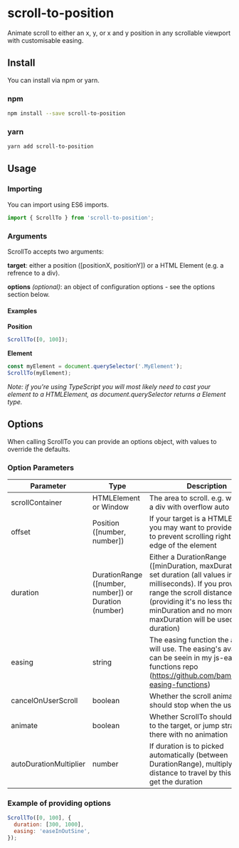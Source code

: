 # scroll-to-position
Animate scroll to either an x, y, or x and y position in any scrollable viewport with customisable easing.

## Install
You can install via npm or yarn.

### npm
```bash
npm install --save scroll-to-position
```

### yarn
```bash
yarn add scroll-to-position
```

## Usage

### Importing
You can import using ES6 imports.
```javascript
import { ScrollTo } from 'scroll-to-position';
```

### Arguments
ScrollTo accepts two arguments:

**target**: either a position ([positionX, positionY]) or a HTML Element (e.g. a refrence to a div).

**options** _(optional)_: an object of configuration options - see the options section below.

#### Examples

**Position**
```javascript
ScrollTo([0, 100]);
```

**Element**
```javascript
const myElement = document.querySelector('.MyElement');
ScrollTo(myElement);
```

_Note: if you're using TypeScript you will most likely need to cast your element to a HTMLElement, as document.querySelector returns a Element type._


## Options

When calling ScrollTo you can provide an options object, with values to override the defaults.

### Option Parameters

| Parameter | Type | Description | Default |
|-----------|------|-------------|---------|
| scrollContainer | HTMLElement or Window | The area to scroll. e.g. window or a div with overflow auto | window |
| offset | Position ([number, number]) | If your target is a HTMLElement you may want to provide an offset to prevent scrolling right to the edge of the element | [0,0] |
| duration | DurationRange ([number, number]) or Duration (number) | Either a DurationRange ([minDuration, maxDuration]) or a set duration (all values in milliseconds). If you provide a range the scroll distance (providing it's no less than the minDuration and no more than the maxDuration will be used as the duration) | [200, 5000] |
| easing | string | The easing function the animation will use. The easing's available can be seein in my js-easing-functions repo (https://github.com/bameyrick/js-easing-functions) | https://github.com/bameyrick/js-easing-functions |
| cancelOnUserScroll | boolean | Whether the scroll animation should stop when the user scrolls | true | 
| animate | boolean | Whether ScrollTo should animate to the target, or jump straight there with no animation | true |
| autoDurationMultiplier | number | If duration is to picked automatically (between DurationRange), multiply the distance to travel by this value to get the duration | 2 |

### Example of providing options
```javascript
ScrollTo([0, 100], {
  duration: [300, 1000],
  easing: 'easeInOutSine',
});
```
